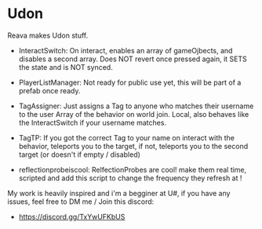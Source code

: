 # Udon
Reava makes Udon stuff.

- InteractSwitch:
On interact, enables an array of gameOjbects, and disables a second array. Does NOT revert once pressed again, it SETS the state and is NOT synced.

- PlayerListManager:
Not ready for public use yet, this will be part of a prefab once ready.

- TagAssigner:
Just assigns a Tag to anyone who matches their username to the user Array of the behavior on world join. Local, also behaves like the InteractSwitch if your username matches.

- TagTP:
If you got the correct Tag to your name on interact with the behavior, teleports you to the target, if not, teleports you to the second target (or doesn't if empty / disabled)

- reflectionprobeiscool:
RelfectionProbes are cool! make them real time, scripted and add this script to change the frequency they refresh at !


My work is heavily inspired and i'm a begginer at U#, if you have any issues, feel free to DM me / Join this discord:
- https://discord.gg/TxYwUFKbUS
